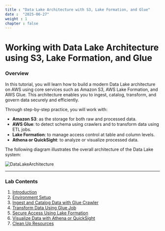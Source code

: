```yaml
---
title : "Data Lake Architecture with S3, Lake Formation, and Glue"
date :  "2025-06-27" 
weight : 1 
chapter : false
---
```


# Working with Data Lake Architecture using S3, Lake Formation, and Glue

### Overview

In this tutorial, you will learn how to build a modern Data Lake architecture on AWS using core services such as Amazon S3, AWS Lake Formation, and AWS Glue. This architecture enables you to ingest, catalog, transform, and govern data securely and efficiently.

Through step-by-step practice, you will work with:
- **Amazon S3**: as the storage for both raw and processed data.
- **AWS Glue**: to detect schema using crawlers and to transform data using ETL jobs.
- **Lake Formation**: to manage access control at table and column levels.
- **Athena or QuickSight**: to analyze or visualize processed data.

The following diagram illustrates the overall architecture of the Data Lake system:

![DataLakeArchitecture](/images/datalake-arch-en.png)

---

### Lab Contents

1. [Introduction](1-introduction/)
2. [Environment Setup](2-environment-setup/)
3. [Ingest and Catalog Data with Glue Crawler](3-crawler/)
4. [Transform Data Using Glue Job](4-transform/)
5. [Secure Access Using Lake Formation](5-permissions/)
6. [Visualize Data with Athena or QuickSight](6-visualization/)
7. [Clean Up Resources](7-cleanup/)